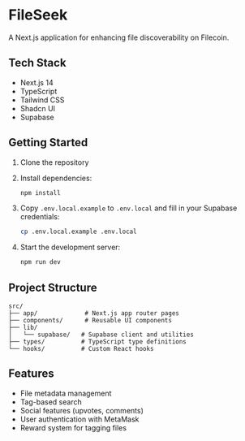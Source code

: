 # FileSeek

A Next.js application for enhancing file discoverability on Filecoin.

## Tech Stack

- Next.js 14
- TypeScript
- Tailwind CSS
- Shadcn UI
- Supabase

## Getting Started

1. Clone the repository
2. Install dependencies:
   ```bash
   npm install
   ```

3. Copy `.env.local.example` to `.env.local` and fill in your Supabase credentials:
   ```bash
   cp .env.local.example .env.local
   ```

4. Start the development server:
   ```bash
   npm run dev
   ```

## Project Structure

```
src/
├── app/             # Next.js app router pages
├── components/      # Reusable UI components
├── lib/            
│   └── supabase/   # Supabase client and utilities
├── types/          # TypeScript type definitions
└── hooks/          # Custom React hooks
```

## Features

- File metadata management
- Tag-based search
- Social features (upvotes, comments)
- User authentication with MetaMask
- Reward system for tagging files 